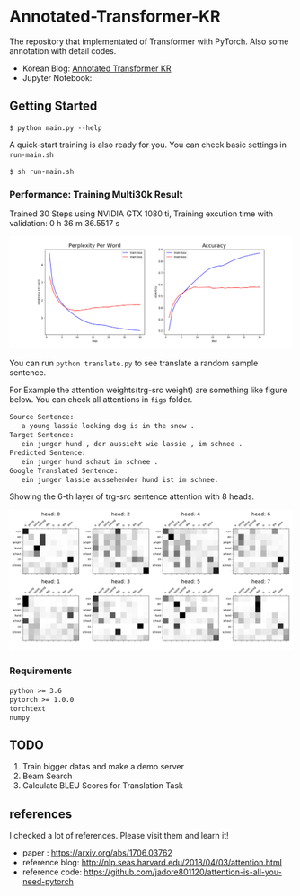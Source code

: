 # Annotated-Transformer-KR

The repository that implementated of Transformer with PyTorch. Also some annotation with detail codes.

* Korean Blog: [Annotated Transformer KR](https://www.notion.so/simonjisu/Attention-Is-All-You-Need-5944fbf370ab46b091eeb64453ac3af5)
* Jupyter Notebook: 

## Getting Started

```
$ python main.py --help
```

A quick-start training is also ready for you. You can check basic settings in `run-main.sh`

```
$ sh run-main.sh
```

### Performance: Training Multi30k Result

Trained 30 Steps using NVIDIA GTX 1080 ti, Training excution time with validation: 0 h 36 m 36.5517 s

![](figs/perplexity-acc.png)

You can run `python translate.py` to see translate a random sample sentence.

For Example the attention weights(trg-src weight) are something like figure below. You can check all attentions in `figs` folder.

```
Source Sentence:
   a young lassie looking dog is in the snow .
Target Sentence:
   ein junger hund , der aussieht wie lassie , im schnee .
Predicted Sentence:
   ein junger hund schaut im schnee . 
Google Translated Sentence:
   ein junger lassie aussehender hund ist im schnee.
```

Showing the 6-th layer of trg-src sentence attention with 8 heads.

![dec_enc_attns-6](figs/dec_enc_attns-6.png)


### Requirements

```
python >= 3.6
pytorch >= 1.0.0
torchtext
numpy
```

## TODO

1. Train bigger datas and make a demo server
2. Beam Search
3. Calculate BLEU Scores for Translation Task

## references

I checked a lot of references. Please visit them and learn it!

* paper : https://arxiv.org/abs/1706.03762
* reference blog: http://nlp.seas.harvard.edu/2018/04/03/attention.html
* reference code: https://github.com/jadore801120/attention-is-all-you-need-pytorch